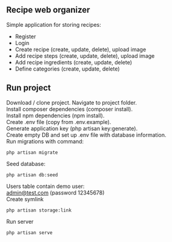 ## Recipe web organizer

Simple application for storing recipes:

-   Register
-   Login
-   Create recipe (create, update, delete), upload image
-   Add recipe steps (create, update, delete), upload image
-   Add recipe ingredients (create, update, delete)
-   Define categories (create, update, delete)

## Run project

Download / clone project. Navigate to project folder.</br>
Install composer dependencies (composer install).</br>
Install npm dependencies (npm install).</br>
Create .env file (copy from .env.example).</br>
Generate application key (php artisan key:generate).</br>
Create empty DB and set up .env file with database information.</br>
Run migrations with command:

```
php artisan migrate
```

Seed database:

```
php artisan db:seed
```

Users table contain demo user:</br>
admin@test.com (password 12345678)</br>
Create symlink

```
php artisan storage:link
```

Run server

```
php artisan serve
```
